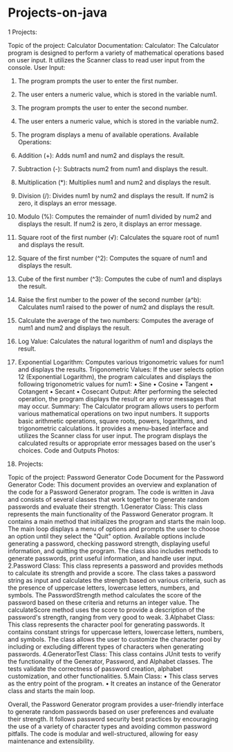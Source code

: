 # Projects-on-java

1 Projects:

Topic of the project: Calculator
  Documentation:
Calculator:
The Calculator program is designed to perform a variety of mathematical operations based on user input. It utilizes the Scanner class to read user input from the console.
User Input:
1.	The program prompts the user to enter the first number.
2.	The user enters a numeric value, which is stored in the variable num1.
3.	The program prompts the user to enter the second number.
4.	The user enters a numeric value, which is stored in the variable num2.
5.	The program displays a menu of available operations.
Available Operations:
1.	Addition (+): Adds num1 and num2 and displays the result.
2.	Subtraction (-): Subtracts num2 from num1 and displays the result.
3.	Multiplication (*): Multiplies num1 and num2 and displays the result.
4.	Division (/): Divides num1 by num2 and displays the result. If num2 is zero, it displays an error message.
5.	Modulo (%): Computes the remainder of num1 divided by num2 and displays the result. If num2 is zero, it displays an error message.
6.	Square root of the first number (√): Calculates the square root of num1 and displays the result.
7.	Square of the first number (^2): Computes the square of num1 and displays the result.
8.	Cube of the first number (^3): Computes the cube of num1 and displays the result.
9.	Raise the first number to the power of the second number (a^b): Calculates num1 raised to the power of num2 and displays the result.
10.	Calculate the average of the two numbers: Computes the average of num1 and num2 and displays the result.
11.	Log Value: Calculates the natural logarithm of num1 and displays the result.
12.	Exponential Logarithm: Computes various trigonometric values for num1 and displays the results.
Trigonometric Values:
If the user selects option 12 (Exponential Logarithm), the program calculates and displays the following trigonometric values for num1:
•	Sine
•	Cosine
•	Tangent
•	Cotangent
•	Secant
•	Cosecant
Output:
After performing the selected operation, the program displays the result or any error messages that may occur.
Summary:
The Calculator program allows users to perform various mathematical operations on two input numbers. It supports basic arithmetic operations, square roots, powers, logarithms, and trigonometric calculations. It provides a menu-based interface and utilizes the Scanner class for user input. The program displays the calculated results or appropriate error messages based on the user's choices.
Code and Outputs Photos:


2. Projects:


Topic of the project: Password Generator Code
      Document for the Password Generator Code:
This document provides an overview and explanation of the code for a Password Generator program. The code is written in Java and consists of several classes that work together to generate random passwords and evaluate their strength.
1.Generator Class:
This class represents the main functionality of the Password Generator program.
It contains a main method that initializes the program and starts the main loop.
The main loop displays a menu of options and prompts the user to choose an option until they select the "Quit" option.
Available options include generating a password, checking password strength, displaying useful information, and quitting the program.
The class also includes methods to generate passwords, print useful information, and handle user input.
2.Password Class:
This class represents a password and provides methods to calculate its strength and provide a score.
The class takes a password string as input and calculates the strength based on various criteria, such as the presence of uppercase letters, lowercase letters, numbers, and symbols.
The PasswordStrength method calculates the score of the password based on these criteria and returns an integer value.
The calculateScore method uses the score to provide a description of the password's strength, ranging from very good to weak.
3.Alphabet Class:
This class represents the character pool for generating passwords.
It contains constant strings for uppercase letters, lowercase letters, numbers, and symbols.
The class allows the user to customize the character pool by including or excluding different types of characters when generating passwords.
4.GeneratorTest Class:
This class contains JUnit tests to verify the functionality of the Generator, Password, and Alphabet classes.
The tests validate the correctness of password creation, alphabet customization, and other functionalities.
5.Main Class:
•	This class serves as the entry point of the program.
•	It creates an instance of the Generator class and starts the main loop.


Overall, the Password Generator program provides a user-friendly interface to generate random passwords based on user preferences and evaluate their strength. It follows password security best practices by encouraging the use of a variety of character types and avoiding common password pitfalls. The code is modular and well-structured, allowing for easy maintenance and extensibility.

